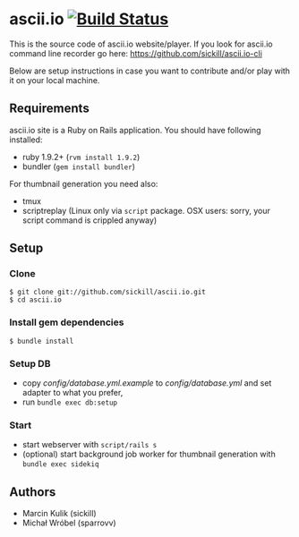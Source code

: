 # ascii.io [![Build Status](https://secure.travis-ci.org/sickill/ascii.io.png?branch=master)](http://travis-ci.org/sickill/ascii.io)

This is the source code of ascii.io website/player. If you look for ascii.io command line
recorder go here: https://github.com/sickill/ascii.io-cli

Below are setup instructions in case you want to contribute and/or play with it
on your local machine.

## Requirements

ascii.io site is a Ruby on Rails application. You should have following
installed:

* ruby 1.9.2+ (``rvm install 1.9.2``)
* bundler (``gem install bundler``)

For thumbnail generation you need also:

* tmux
* scriptreplay (Linux only via ``script`` package. OSX users: sorry, your script
  command is crippled anyway)

## Setup

### Clone

    $ git clone git://github.com/sickill/ascii.io.git
    $ cd ascii.io

### Install gem dependencies

    $ bundle install

### Setup DB

* copy *config/database.yml.example* to *config/database.yml* and set adapter
  to what you prefer,
* run ``bundle exec db:setup``

### Start

* start webserver with ``script/rails s``
* (optional) start background job worker for thumbnail generation with
  ``bundle exec sidekiq``

## Authors

* Marcin Kulik (sickill)
* Michał Wróbel (sparrovv)
